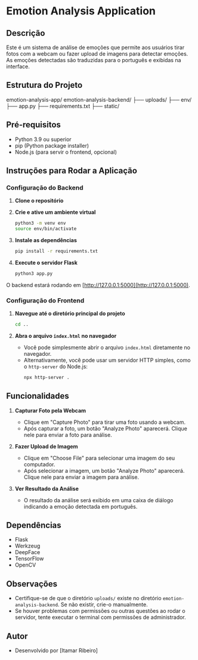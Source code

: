 # Emotion Analysis Application

## Descrição
Este é um sistema de análise de emoções que permite aos usuários tirar fotos com a webcam ou fazer upload de imagens para detectar emoções. As emoções detectadas são traduzidas para o português e exibidas na interface.

## Estrutura do Projeto
emotion-analysis-app/
emotion-analysis-backend/
├── uploads/
├── env/
├── app.py
├── requirements.txt
├── static/



## Pré-requisitos

- Python 3.9 ou superior
- pip (Python package installer)
- Node.js (para servir o frontend, opcional)

## Instruções para Rodar a Aplicação

### Configuração do Backend

1. **Clone o repositório**

2. **Crie e ative um ambiente virtual**
    ```bash
    python3 -m venv env
    source env/bin/activate
    ```

3. **Instale as dependências**
    ```bash
    pip install -r requirements.txt
    ```

4. **Execute o servidor Flask**
    ```bash
    python3 app.py
    ```

O backend estará rodando em [http://127.0.0.1:5000](http://127.0.0.1:5000).

### Configuração do Frontend

1. **Navegue até o diretório principal do projeto**
    ```bash
    cd ..
    ```

2. **Abra o arquivo `index.html` no navegador**
    - Você pode simplesmente abrir o arquivo `index.html` diretamente no navegador.
    - Alternativamente, você pode usar um servidor HTTP simples, como o `http-server` do Node.js:
      ```bash
      npx http-server .
      ```

## Funcionalidades

1. **Capturar Foto pela Webcam**
    - Clique em "Capture Photo" para tirar uma foto usando a webcam.
    - Após capturar a foto, um botão "Analyze Photo" aparecerá. Clique nele para enviar a foto para análise.

2. **Fazer Upload de Imagem**
    - Clique em "Choose File" para selecionar uma imagem do seu computador.
    - Após selecionar a imagem, um botão "Analyze Photo" aparecerá. Clique nele para enviar a imagem para análise.

3. **Ver Resultado da Análise**
    - O resultado da análise será exibido em uma caixa de diálogo indicando a emoção detectada em português.

## Dependências

- Flask
- Werkzeug
- DeepFace
- TensorFlow
- OpenCV

## Observações

- Certifique-se de que o diretório `uploads/` existe no diretório `emotion-analysis-backend`. Se não existir, crie-o manualmente.
- Se houver problemas com permissões ou outras questões ao rodar o servidor, tente executar o terminal com permissões de administrador.

## Autor

- Desenvolvido por [Itamar Ribeiro]



